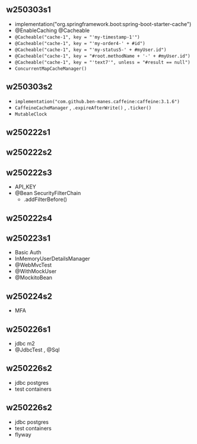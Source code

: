 ## w250303s1

- implementation("org.springframework.boot:spring-boot-starter-cache")
- @EnableCaching @Cacheable
- `@Cacheable("cache-1", key = "'my-timestamp-1'")`
- `@Cacheable("cache-1", key = "'my-order4-' + #id")`
- `@Cacheable("cache-1", key = "'my-status5-' + #myUser.id")`
- `@Cacheable("cache-1", key = "#root.methodName + '-' + #myUser.id")`
- `@Cacheable("cache-1", key = "'text7'", unless = "#result == null")`
- `ConcurrentMapCacheManager()`

## w250303s2

- `implementation("com.github.ben-manes.caffeine:caffeine:3.1.6")`
- `CaffeineCacheManager` , `.expireAfterWrite()` , `.ticker()`
- `MutableClock`

## w250222s1

## w250222s2

## w250222s3

- API_KEY
- @Bean SecurityFilterChain
  - .addFilterBefore()

## w250222s4

## w250223s1

- Basic Auth
- InMemoryUserDetailsManager
- @WebMvcTest
- @WithMockUser
- @MockitoBean

## w250224s2

- MFA

## w250226s1

- jdbc m2
- @JdbcTest , @Sql

## w250226s2

- jdbc postgres
- test containers

## w250226s2

- jdbc postgres
- test containers
- flyway